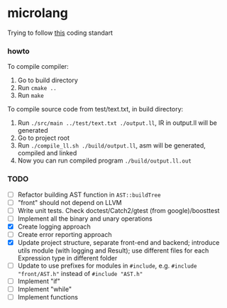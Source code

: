 # microlang

Trying to follow [this](https://github.com/cpp-best-practices/cppbestpractices/blob/master/03-Style.md) coding standart

### howto
To compile compiler:
1. Go to build directory
2. Run `cmake ..`
3. Run `make`

To compile source code from test/text.txt, in build directory:
1. Run `./src/main ../test/text.txt ./output.ll`, IR in output.ll will be generated
2. Go to project root
3. Run `./compile_ll.sh ./build/output.ll`, asm will be generated, compiled and linked
4. Now you can run compiled program `./build/output.ll.out`

### TODO
- [ ] Refactor building AST function in `AST::buildTree`
- [ ] "front" should not depend on LLVM
- [ ] Write unit tests. Check doctest/Catch2/gtest (from google)/boosttest
- [ ] Implement all the binary and unary operations
- [x] Create logging approach
- [ ] Create error reporting approach
- [x] Update project structure, separate front-end and backend; introduce utils module (with logging and Result); use different files for each Expression type in different folder
- [ ] Update to use prefixes for modules in `#include`, e.g. `#include "front/AST.h"` instead of `#include "AST.h"`
- [ ] Implement "if"
- [ ] Implement "while"
- [ ] Implement functions
